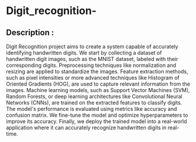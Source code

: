 # Digit_recognition-

## Description :

Digit Recognition project aims to create a system capable of accurately identifying handwritten digits. We start by collecting a dataset of handwritten digit images, such as the MNIST dataset, labeled with their corresponding digits. Preprocessing techniques like normalization and resizing are applied to standardize the images. Feature extraction methods, such as pixel
intensities or more advanced techniques like Histogram of Oriented Gradients (HOG), are used to capture relevant information from the images. Machine learning models, such as Support Vector
Machines (SVM), Random Forests, or deep learning architectures like Convolutional Neural Networks (CNNs), are trained on the extracted features to classify digits. The model's performance is evaluated using metrics like accuracy and confusion matrix. We fine-tune the model and optimize hyperparameters to improve its accuracy. Finally, we deploy the trained model into a real-world application where it can accurately recognize handwritten digits in real- time.
